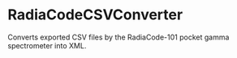 # RadiaCodeCSVConverter
Converts exported CSV files by the RadiaCode-101 pocket gamma spectrometer into XML.
